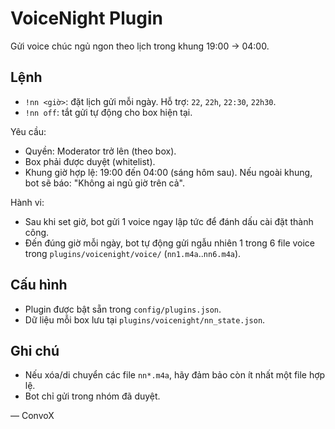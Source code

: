 # VoiceNight Plugin

Gửi voice chúc ngủ ngon theo lịch trong khung 19:00 → 04:00.

## Lệnh
- `!nn <giờ>`: đặt lịch gửi mỗi ngày. Hỗ trợ: `22`, `22h`, `22:30`, `22h30`.
- `!nn off`: tắt gửi tự động cho box hiện tại.

Yêu cầu:
- Quyền: Moderator trở lên (theo box).
- Box phải được duyệt (whitelist).
- Khung giờ hợp lệ: 19:00 đến 04:00 (sáng hôm sau). Nếu ngoài khung, bot sẽ báo: "Không ai ngủ giờ trên cả".

Hành vi:
- Sau khi set giờ, bot gửi 1 voice ngay lập tức để đánh dấu cài đặt thành công.
- Đến đúng giờ mỗi ngày, bot tự động gửi ngẫu nhiên 1 trong 6 file voice trong `plugins/voicenight/voice/` (`nn1.m4a`..`nn6.m4a`).

## Cấu hình
- Plugin được bật sẵn trong `config/plugins.json`.
- Dữ liệu mỗi box lưu tại `plugins/voicenight/nn_state.json`.

## Ghi chú
- Nếu xóa/di chuyển các file `nn*.m4a`, hãy đảm bảo còn ít nhất một file hợp lệ.
- Bot chỉ gửi trong nhóm đã duyệt.

— ConvoX
